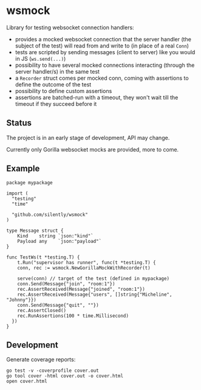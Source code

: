 # wsmock

Library for testing websocket connection handlers:

- provides a mocked websocket connection that the server handler (the subject of the test) will read from and write to (in place of a real `Conn`)
- tests are scripted by sending messages (client to server) like you would in JS (`ws.send(...)`)
- possibility to have several mocked connections interacting (through the server handler/s) in the same test
- a `Recorder` struct comes per mocked conn, coming with assertions to define the outcome of the test
- possibility to define custom assertions
- assertions are batched-run with a timeout, they won't wait till the timeout if they succeed before it

## Status

The project is in an early stage of development, API may change.

Currently only Gorilla websocket mocks are provided, more to come.

## Example

```golang
package mypackage

import (
  "testing"
  "time"

  "github.com/silently/wsmock"
)

type Message struct {
	Kind    string `json:"kind"`
	Payload any    `json:"payload"`
}

func TestWs(t *testing.T) {
	t.Run("supervisor has runner", func(t *testing.T) {
    conn, rec := wsmock.NewGorillaMockWithRecorder(t)
    
    serve(conn) // target of the test (defined in mypackage)
    conn.Send(Message{"join", "room:1"})
    rec.AssertReceived(Message{"joined", "room:1"})
    rec.AssertReceived(Message{"users", []string{"Micheline", "Johnny"}})
    conn.Send(Message{"quit", ""})
    rec.AssertClosed()
    rec.RunAssertions(100 * time.Millisecond)
  })
}
```

## Development

Generate coverage reports:

```
go test -v -coverprofile cover.out
go tool cover -html cover.out -o cover.html
open cover.html
```